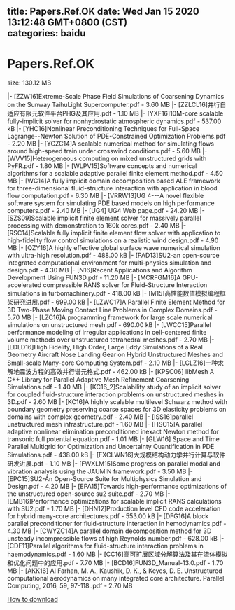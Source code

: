 
title: Papers.Ref.OK
date: Wed Jan 15 2020 13:12:48 GMT+0800 (CST)    
categories: baidu
---

# Papers.Ref.OK
size: 130.12 MB
 
 
|- [ZZW16]Extreme-Scale Phase Field Simulations of Coarsening Dynamics on the Sunway TaihuLight Supercomputer.pdf - 3.60 MB
|- [ZZLCL16]并行自适应有限元软件平台PHG及其应用.pdf - 1.10 MB
|- [YXF16]10M-core scalable fully-implicit solver for nonhydrostatic atmospheric dynamics.pdf - 537.00 kB
|- [YHC16]Nonlinear Preconditioning Techniques for Full-Space Lagrange--Newton Solution of PDE-Constrained Optimization Problems.pdf - 2.20 MB
|- [YCZC14]A scalable numerical method for simulating flows around high-speed train under crosswind conditions.pdf - 5.60 MB
|- [WVV15]Heterogeneous computing on mixed unstructured grids with PyFR.pdf - 1.80 MB
|- [WLPV15]Software concepts and numerical algorithms for a scalable adaptive parallel finite element method.pdf - 4.50 MB
|- [WC14]A fully implicit domain decomposition based ALE framework for three-dimensional fluid-structure interaction with application in blood flow computation.pdf - 6.30 MB
|- [VRRW13]UG 4---A novel flexible software system for simulating PDE based models on high performance computers.pdf - 2.40 MB
|- [UG4] UG4 Web page.pdf - 24.20 MB
|- [SZS09]Scalable implicit finite element solver for massively parallel processing with demonstration to 160k cores.pdf - 2.40 MB
|- [RSC14]Scalable fully implicit finite element flow solver with application to high-fidelity flow control simulations on a realistic wind design.pdf - 4.90 MB
|- [QZY16]A highly effective global surface wave numerical simulation with ultra-high resolution.pdf - 488.00 kB
|- [PAD13]SU2-an open-source integrated computational environment for multi-physics simulation and design.pdf - 4.30 MB
|- [N16]Recent Applications and Algorithm Development Using FUN3D.pdf - 11.20 MB
|- [MCRFGM16]A GPU-accelerated compressible RANS solver for Fluid-Structure Interaction simulations in turbomachinery.pdf - 418.00 kB
|- [M15]高性能数值模拟编程框架研究进展.pdf - 699.00 kB
|- [LZWC17]A Parallel Finite Element Method for 3D Two-Phase Moving Contact Line Problems in Complex Domains.pdf - 5.70 MB
|- [LZC16]A programming framework for large scale numerical simulations on unstructured mesh.pdf - 690.00 kB
|- [LWCC15]Parallel performance modeling of irregular applications in cell-centered finite volume methods over unstructured tetrahedral meshes.pdf - 2.70 MB
|- [LDLD16]High Fidelity, High Order, Large Eddy Simulations of a Real Geometry Aircraft Nose Landing Gear on Hybrid Unstructured Meshes and Small-scale Many-core Computing System.pdf - 2.10 MB
|- [LCLZ16]一种求解地震波方程的高效并行谱元格式.pdf - 462.00 kB
|- [KPSC06] libMesh A C++ Library for Parallel Adaptive Mesh Refinement Coarsening Simulations.pdf - 1.40 MB
|- [KC16_2]Scalability study of an implicit solver for coupled fluid-structure interaction problems on unstructured meshes in 3D.pdf - 2.60 MB
|- [KC16]A highly scalable multilevel Schwarz method with boundary geometry preserving coarse spaces for 3D elasticity problems on domains with complex geometry.pdf - 2.40 MB
|- [ISS16]parallel unstructured mesh infrastructure.pdf - 1.60 MB
|- [HSC15]A parallel adaptive nonlinear elimination preconditioned inexact Newton method for transonic full potential equation.pdf - 1.01 MB
|- [GLW16] Space and Time Parallel Multigrid for Optimization and Uncertainty Quantification in PDE Simulations.pdf - 438.00 kB
|- [FXCLWN16]大规模结构动力学并行计算与软件研发进展.pdf - 1.10 MB
|- [FWXLM15]Some progress on parallel modal and vibration analysis using the JAUMIN framework.pdf - 3.50 MB
|- [EPC15]SU2-An Open-Source Suite for Multiphysics Simulation and Design.pdf - 4.20 MB
|- [EPA15]Towards high-performance optimizations of the unstructured open-source su2 suite.pdf - 2.70 MB
|- [EMB16]Performance optimizations for scalable implicit RANS calculations with SU2.pdf - 1.70 MB
|- [DHN12]Production level CFD code acceleration for hybrid many-core architectures.pdf - 553.00 kB
|- [DFG16]A block parallel  preconditioner for fluid-structure  interaction in hemodynamics.pdf - 4.30 MB
|- [CWYZC14]A parallel domain decomposition method for 3D unsteady incompressible flows at high Reynolds number.pdf - 628.00 kB
|- [CDF11]Parallel algorithms for fluid-structure interaction problems in haemodynamics.pdf - 1.60 MB
|- [CC16]高可扩展区域分解算法及其在流体模拟和优化问题中的应用.pdf - 7.70 MB
|- [BCD16]FUN3D_Manual-13.0.pdf - 1.70 MB
|- [AKK16] Al Farhan, M. A., Kaushik, D. K., & Keyes, D. E. Unstructured computational aerodynamics on many integrated core architecture. Parallel Computing, 2016, 59, 97-118..pdf - 2.70 MB

[How to download](https://bpcam.bemobtrk.com/go/2ceec3aa-1ca2-46d6-b9ff-aaa5c184517c?jno=512)